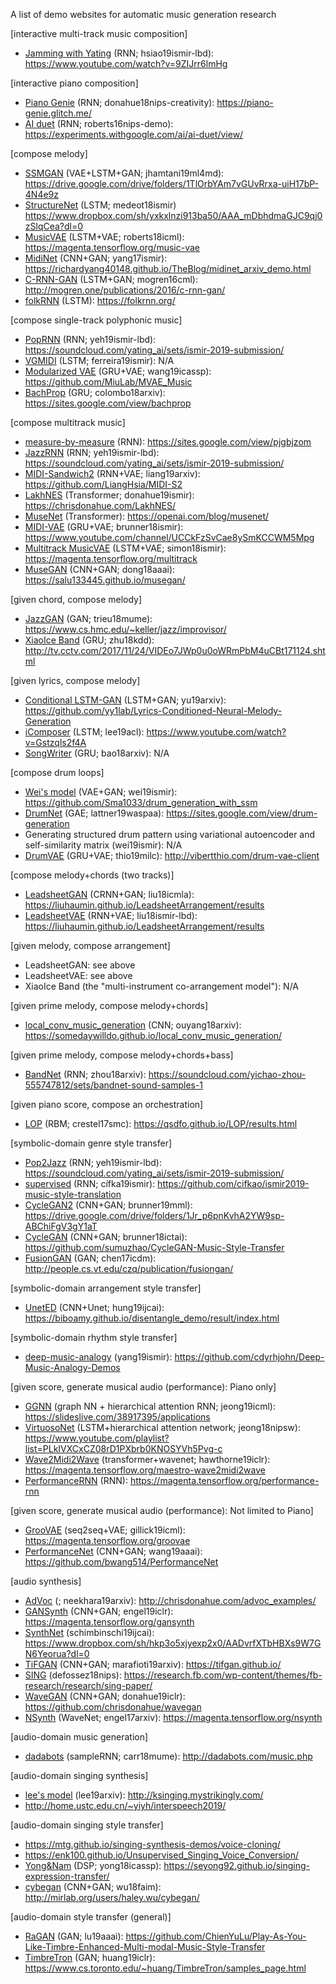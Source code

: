 A list of demo websites for automatic music generation research

[interactive multi-track music composition]
* [Jamming with Yating](http://mac.citi.sinica.edu.tw/~yang/pub/ailabs19ismirlbd_2.pdf) (RNN; hsiao19ismir-lbd): https://www.youtube.com/watch?v=9ZIJrr6lmHg

[interactive piano composition]
* [Piano Genie](https://nips2018creativity.github.io/doc/pianogenie.pdf) (RNN; donahue18nips-creativity): https://piano-genie.glitch.me/
* [AI duet](https://nips.cc/Conferences/2016/Schedule?showEvent=6307) (RNN; roberts16nips-demo): https://experiments.withgoogle.com/ai/ai-duet/view/

[compose melody]
* [SSMGAN](https://drive.google.com/file/d/1Ol4Ym3KqUkjcfL_Yeu0It3BP7NFS2mor/view) (VAE+LSTM+GAN; jhamtani19ml4md): https://drive.google.com/drive/folders/1TlOrbYAm7vGUvRrxa-uiH17bP-4N4e9z
* [StructureNet](http://ismir2018.ircam.fr/doc/pdfs/126_Paper.pdf) (LSTM; medeot18ismir) https://www.dropbox.com/sh/yxkxlnzi913ba50/AAA_mDbhdmaGJC9qj0zSlqCea?dl=0
* [MusicVAE](https://arxiv.org/abs/1803.05428) (LSTM+VAE; roberts18icml): https://magenta.tensorflow.org/music-vae
* [MidiNet](https://arxiv.org/abs/1703.10847) (CNN+GAN; yang17ismir): https://richardyang40148.github.io/TheBlog/midinet_arxiv_demo.html
* [C-RNN-GAN](https://mogren.one/publications/2016/c-rnn-gan/mogren2016crnngan.pdf) (LSTM+GAN; mogren16cml): http://mogren.one/publications/2016/c-rnn-gan/
* [folkRNN](https://github.com/IraKorshunova/folk-rnn) (LSTM): https://folkrnn.org/

[compose single-track polyphonic music]
* [PopRNN](http://mac.citi.sinica.edu.tw/~yang/pub/ailabs19ismirlbd_1.pdf) (RNN; yeh19ismir-lbd): https://soundcloud.com/yating_ai/sets/ismir-2019-submission/
* [VGMIDI](http://www.lucasnferreira.com/papers/2019/ismir-learning.pdf) (LSTM; ferreira19ismir): N/A
* [Modularized VAE](https://arxiv.org/pdf/1811.00162.pdf) (GRU+VAE; wang19icassp): https://github.com/MiuLab/MVAE_Music
* [BachProp](https://arxiv.org/abs/1812.06669) (GRU; colombo18arxiv): https://sites.google.com/view/bachprop


[compose multitrack music]
* [measure-by-measure](https://openreview.net/forum?id=Hklk6xrYPB) (RNN): https://sites.google.com/view/pjgbjzom
* [JazzRNN](http://mac.citi.sinica.edu.tw/~yang/pub/ailabs19ismirlbd_1.pdf) (RNN; yeh19ismir-lbd): https://soundcloud.com/yating_ai/sets/ismir-2019-submission/
* [MIDI-Sandwich2](https://arxiv.org/pdf/1909.03522.pdf) (RNN+VAE; liang19arxiv): https://github.com/LiangHsia/MIDI-S2
* [LakhNES](https://arxiv.org/abs/1907.04868) (Transformer; donahue19ismir): https://chrisdonahue.com/LakhNES/
* [MuseNet](https://openai.com/blog/musenet/) (Transformer): https://openai.com/blog/musenet/
* [MIDI-VAE](https://arxiv.org/abs/1809.07600) (GRU+VAE; brunner18ismir): https://www.youtube.com/channel/UCCkFzSvCae8ySmKCCWM5Mpg
* [Multitrack MusicVAE](https://arxiv.org/abs/1806.00195) (LSTM+VAE; simon18ismir): https://magenta.tensorflow.org/multitrack
* [MuseGAN](https://arxiv.org/abs/1709.06298) (CNN+GAN; dong18aaai): https://salu133445.github.io/musegan/


[given chord, compose melody]
* [JazzGAN](http://musicalmetacreation.org/mume2018/proceedings/Trieu.pdf) (GAN; trieu18mume): https://www.cs.hmc.edu/~keller/jazz/improvisor/
* [XiaoIce Band](http://staff.ustc.edu.cn/~qiliuql/files/Publications/Hongyuan-Zhu-KDD2018.pdf) (GRU; zhu18kdd): http://tv.cctv.com/2017/11/24/VIDEo7JWp0u0oWRmPbM4uCBt171124.shtml


[given lyrics, compose melody]
* [Conditional LSTM-GAN](https://arxiv.org/pdf/1908.05551.pdf) (LSTM+GAN; yu19arxiv): https://github.com/yy1lab/Lyrics-Conditioned-Neural-Melody-Generation
* [iComposer](https://www.aclweb.org/anthology/N19-4015) (LSTM; lee19acl): https://www.youtube.com/watch?v=Gstzqls2f4A
* [SongWriter](https://arxiv.org/pdf/1809.04318.pdf) (GRU; bao18arxiv): N/A


[compose drum loops]
* [Wei's model](https://drive.google.com/file/d/1149HnGliYtl45Cjp9XwJadL_YHRLvq5F/view) (VAE+GAN; wei19ismir): https://github.com/Sma1033/drum_generation_with_ssm
* [DrumNet](https://arxiv.org/pdf/1908.00948.pdf) (GAE; lattner19waspaa): https://sites.google.com/view/drum-generation
* Generating structured drum pattern using variational autoencoder and self-similarity matrix (wei19ismir): N/A
* [DrumVAE](https://arxiv.org/abs/1902.03722) (GRU+VAE; thio19milc): http://vibertthio.com/drum-vae-client


[compose melody+chords (two tracks)]
* [LeadsheetGAN](https://arxiv.org/abs/1807.11161) (CRNN+GAN; liu18icmla): https://liuhaumin.github.io/LeadsheetArrangement/results
* [LeadsheetVAE](https://drive.google.com/file/d/10uGRGEI9IOfu_LyzDSG393fGhwUrEOi4/view) (RNN+VAE; liu18ismir-lbd): https://liuhaumin.github.io/LeadsheetArrangement/results


[given melody, compose arrangement]
* LeadsheetGAN: see above
* LeadsheetVAE: see above
* XiaoIce Band (the "multi-instrument co-arrangement model"): N/A


[given prime melody, compose melody+chords]
* [local_conv_music_generation](http://ouyangzhihao.com/wp-content/uploads/2018/12/MUSIC-GENERATION-WITH-LOCAL-CONNECTED-CONVOLUTIONAL-NEURAL-NETWORK.pdf) (CNN; ouyang18arxiv): https://somedaywilldo.github.io/local_conv_music_generation/


[given prime melody, compose melody+chords+bass]
* [BandNet](https://arxiv.org/abs/1812.07126) (RNN; zhou18arxiv): https://soundcloud.com/yichao-zhou-555747812/sets/bandnet-sound-samples-1 


[given piano score, compose an orchestration]
* [LOP](https://qsdfo.github.io/LOP/index.html) (RBM; crestel17smc): https://qsdfo.github.io/LOP/results.html


[symbolic-domain genre style transfer]
* [Pop2Jazz](http://mac.citi.sinica.edu.tw/~yang/pub/ailabs19ismirlbd_1.pdf) (RNN; yeh19ismir-lbd): https://soundcloud.com/yating_ai/sets/ismir-2019-submission/
* [supervised](https://arxiv.org/abs/1907.02265) (RNN; cífka19ismir): https://github.com/cifkao/ismir2019-music-style-translation
* [CycleGAN2](https://tik-old.ee.ethz.ch/file/0d41d7d657f1a65f65373c4797caaeac/Music_Genre_Transfer___ECML_MML_Workshop_CR.pdf) (CNN+GAN; brunner19mml): https://drive.google.com/drive/folders/1Jr_p6pnKvhA2YW9sp-ABChiFgV3gY1aT
* [CycleGAN](https://arxiv.org/pdf/1809.07575.pdf) (CNN+GAN; brunner18ictai): https://github.com/sumuzhao/CycleGAN-Music-Style-Transfer
* [FusionGAN](https://dac.cs.vt.edu/wp-content/uploads/2017/11/learning-to-fuse.pdf) (GAN; chen17icdm): http://people.cs.vt.edu/czq/publication/fusiongan/


[symbolic-domain arrangement style transfer]
* [UnetED](https://arxiv.org/abs/1905.13567) (CNN+Unet; hung19ijcai): https://biboamy.github.io/disentangle_demo/result/index.html


[symbolic-domain rhythm style transfer]
* [deep-music-analogy](https://arxiv.org/pdf/1906.03626.pdf) (yang19ismir): https://github.com/cdyrhjohn/Deep-Music-Analogy-Demos


[given score, generate musical audio (performance): Piano only]
* [GGNN](http://proceedings.mlr.press/v97/jeong19a/jeong19a.pdf) (graph NN + hierarchical attention RNN; jeong19icml): https://slideslive.com/38917395/applications
* [VirtuosoNet](https://nips2018creativity.github.io/doc/virtuosonet.pdf) (LSTM+hierarchical attention network; jeong18nipsw): https://www.youtube.com/playlist?list=PLkIVXCxCZ08rD1PXbrb0KNOSYVh5Pvg-c
* [Wave2Midi2Wave](https://arxiv.org/abs/1810.12247) (transformer+wavenet; hawthorne19iclr): https://magenta.tensorflow.org/maestro-wave2midi2wave
* [PerformanceRNN](https://magenta.tensorflow.org/performance-rnn) (RNN): https://magenta.tensorflow.org/performance-rnn


[given score, generate musical audio (performance): Not limited to Piano]
* [GrooVAE](https://magenta.tensorflow.org/groovae) (seq2seq+VAE; gillick19icml): https://magenta.tensorflow.org/groovae
* [PerformanceNet](https://arxiv.org/abs/1811.04357) (CNN+GAN; wang19aaai): https://github.com/bwang514/PerformanceNet


[audio synthesis]
* [AdVoc](https://arxiv.org/abs/1904.07944) (; neekhara19arxiv): http://chrisdonahue.com/advoc_examples/
* [GANSynth](https://arxiv.org/abs/1902.08710) (CNN+GAN; engel19iclr): https://magenta.tensorflow.org/gansynth
* [SynthNet](https://www.ijcai.org/proceedings/2019/467) (schimbinschi19ijcai): https://www.dropbox.com/sh/hkp3o5xjyexp2x0/AADvrfXTbHBXs9W7GN6Yeorua?dl=0
* [TiFGAN](https://arxiv.org/abs/1902.04072) (CNN+GAN; marafioti19arxiv): https://tifgan.github.io/
* [SING](https://arxiv.org/abs/1810.09785) (defossez18nips): https://research.fb.com/wp-content/themes/fb-research/research/sing-paper/
* [WaveGAN](https://arxiv.org/abs/1802.04208) (CNN+GAN; donahue19iclr): https://github.com/chrisdonahue/wavegan
* [NSynth](https://arxiv.org/abs/1704.01279) (WaveNet; engel17arxiv): https://magenta.tensorflow.org/nsynth


[audio-domain music generation]
* [dadabots](https://arxiv.org/abs/1811.06633) (sampleRNN; carr18mume): http://dadabots.com/music.php


[audio-domain singing synthesis]
* [lee's model](https://arxiv.org/pdf/1908.01919.pdf) (lee19arxiv): http://ksinging.mystrikingly.com/
* http://home.ustc.edu.cn/~yiyh/interspeech2019/


[audio-domain singing style transfer]
* https://mtg.github.io/singing-synthesis-demos/voice-cloning/
* https://enk100.github.io/Unsupervised_Singing_Voice_Conversion/
* [Yong&Nam](https://seyong92.github.io/publications/yong_ICASSP_2018.pdf) (DSP; yong18icassp): https://seyong92.github.io/singing-expression-transfer/
* [cybegan](https://arxiv.org/pdf/1807.02254.pdf) (CNN+GAN; wu18faim): http://mirlab.org/users/haley.wu/cybegan/


[audio-domain style transfer (general)]
* [RaGAN](https://www.aaai.org/Papers/AAAI/2019/AAAI-LuC.2259.pdf) (GAN; lu19aaai): https://github.com/ChienYuLu/Play-As-You-Like-Timbre-Enhanced-Multi-modal-Music-Style-Transfer
* [TimbreTron](http://www.cs.toronto.edu/~huang/TimbreTron/pdf/TImbreTron_arxiv.pdf) (GAN; huang19iclr): https://www.cs.toronto.edu/~huang/TimbreTron/samples_page.html
